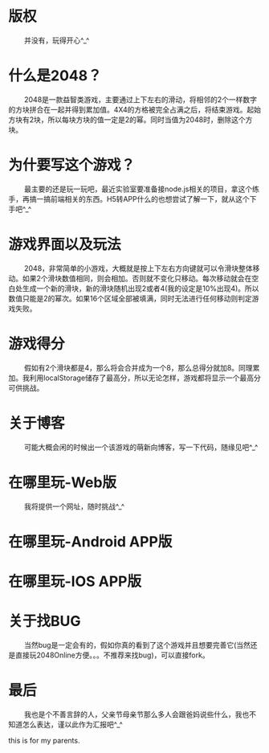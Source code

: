 # 版权
&#160; &#160; &#160; &#160; 并没有，玩得开心^_^

# 什么是2048？
&#160; &#160; &#160; &#160; 2048是一款益智类游戏，主要通过上下左右的滑动，将相邻的2个一样数字的方块拼合在一起并得到累加值。4X4的方格被完全占满之后，将结束游戏。起始方块有2块，所以每块方块的值一定是2的幂。同时当值为2048时，删除这个方块。

# 为什要写这个游戏？
&#160; &#160; &#160; &#160; 最主要的还是玩一玩吧，最近实验室要准备接node.js相关的项目，拿这个练手，再搞一搞前端相关的东西。H5转APP什么的也想尝试了解一下，就从这个下手吧^_^

# 游戏界面以及玩法
&#160; &#160; &#160; &#160; 2048，非常简单的小游戏，大概就是按上下左右方向键就可以令滑块整体移动。如果2个滑块数值相同，则会相加。否则就不变化只移动。每次移动就会在空白处生成一个新的滑块，新的滑块随机出现2或者4(我的设定是10%出现4)。所以数值只能是2的幂次。如果16个区域全部被填满，同时无法进行任何移动则判定游戏失败。

# 游戏得分
&#160; &#160; &#160; &#160; 假如有2个滑块都是4，那么将会合并成为一个8，那么总得分就加8。同理累加。我利用localStorage储存了最高分，所以无论怎样，游戏都将显示一个最高分可供挑战。

# 关于博客
&#160; &#160; &#160; &#160; 可能大概会闲的时候出一个该游戏的萌新向博客，写一下代码，随缘见吧^_^

# 在哪里玩-Web版
&#160; &#160; &#160; &#160; 我将提供一个网址，随时挑战^_^

# 在哪里玩-Android APP版

# 在哪里玩-IOS APP版

# 关于找BUG
&#160; &#160; &#160; &#160; 当然bug是一定会有的，假如你真的看到了这个游戏并且想要完善它(当然还是直接玩2048Online方便。。。不推荐来找bug)，可以直接fork。

# 最后
&#160; &#160; &#160; &#160; 我也是个不善言辞的人，父亲节母亲节那么多人会跟爸妈说些什么，我也不知道怎么表达，谨以此作为汇报吧^_^


this is for my parents.
